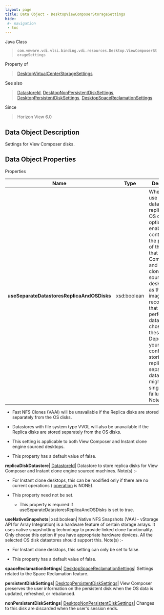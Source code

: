 ```yaml
---
layout: page
title: Data Object - DesktopViewComposerStorageSettings
hide:
 #- navigation
 - toc
---
```






Java Class  
> `com.vmware.vdi.vlsi.binding.vdi.resources.Desktop.ViewComposerStorageSettings`

Property of  
> [DesktopVirtualCenterStorageSettings](vdi.resources.Desktop.VirtualCenterStorageSettings.md#field_detail)

See also  
> [DatastoreId](vdi.entity.DatastoreId.md), [DesktopNonPersistentDiskSettings](vdi.resources.Desktop.NonPersistentDiskSettings.md), [DesktopPersistentDiskSettings](vdi.resources.Desktop.PersistentDiskSettings.md), [DesktopSpaceReclamationSettings](vdi.resources.Desktop.SpaceReclamationSettings.md)

Since  
> Horizon View 6.0


## Data Object Description 

Settings for View Composer disks. 

## Data Object Properties

Properties

Name |  Type |  Description   
---|---|---  
**useSeparateDatastoresReplicaAndOSDisks**|  xsd:boolean|  Whether to use separate datastores for replica and OS disks. This option enables control over the placement of the replica that View Composer and Instant clone engine sourced desktops use as their base image. It is recommended that a high performance datastore be chosen for these images. Depending on your hardware configuration, storing replicas on a separate datastore might create a single point of failure. Note(s) :-  


  * Fast NFS Clones (VAAI) will be unavailable if the Replica disks are stored separately from the OS disks.
  * Datastores with file system type VVOL will also be unavailable if the Replica disks are stored separately from the OS disks.
  * This setting is applicable to both View Composer and Instant clone engine sourced desktops.

  


  * This property has a default value of false.

  
**replicaDiskDatastore**| [DatastoreId](vdi.entity.DatastoreId.md)|  Datastore to store replica disks for View Composer and Instant clone engine sourced machines. Note(s) :-  


  * For Instant clone desktops, this can be modified only if there are no current operations ( [operation](vdi.resources.Desktop.InstantCloneProvisioningStatusData.md#operation) is NONE).

  


* This property need not be set.
  * This property is required if useSeparateDatastoresReplicaAndOSDisks is set to true.

  
**useNativeSnapshots**|  xsd:boolean|  Native NFS Snapshots (VAAI - vStorage API for Array Integration) is a hardware feature of certain storage arrays. It uses native snapshotting technology to provide linked clone functionality. Only choose this option if you have appropriate hardware devices. All the selected OS disk datastores should support this. Note(s) :-  


  * For Instant clone desktops, this setting can only be set to false.

  


  * This property has a default value of false.

  
**spaceReclamationSettings**| [DesktopSpaceReclamationSettings](vdi.resources.Desktop.SpaceReclamationSettings.md)|  Settings related to the Space Reclamation feature.   
  
**persistentDiskSettings**| [DesktopPersistentDiskSettings](vdi.resources.Desktop.PersistentDiskSettings.md)|  View Composer preserves the user information on the persistent disk when the OS data is updated, refreshed, or rebalanced.   
  
**nonPersistentDiskSettings**| [DesktopNonPersistentDiskSettings](vdi.resources.Desktop.NonPersistentDiskSettings.md)|  Changes to this disk are discarded when the user's session ends.   
  
  
  

  
  
